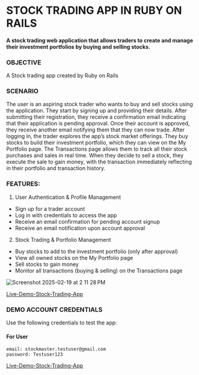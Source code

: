 # STOCK TRADING APP IN RUBY ON RAILS

#### A stock trading web application that allows traders to create and manage their investment portfolios by buying and selling stocks. 

### OBJECTIVE
A Stock trading app created by Ruby on Rails

### SCENARIO
The user is an aspiring stock trader who wants to buy and sell stocks using the application. They start by signing up and providing their details. After submitting their registration, they receive a confirmation email indicating that their application is pending approval. Once their account is approved, they receive another email notifying them that they can now trade.
After logging in, the trader explores the app’s stock market offerings. They buy stocks to build their investment portfolio, which they can view on the My Portfolio page. The Transactions page allows them to track all their stock purchases and sales in real time. When they decide to sell a stock, they execute the sale to gain money, with the transaction immediately reflecting in their portfolio and transaction history.

### FEATURES:
1. User Authentication & Profile Management
  * Sign up for a trader account
  * Log in with credentials to access the app
  * Receive an email confirmation for pending account signup
  * Receive an email notification upon account approval
2. Stock Trading & Portfolio Management
  * Buy stocks to add to the investment portfolio (only after approval)
  * View all owned stocks on the My Portfolio page
  * Sell stocks to gain money
  * Monitor all transactions (buying & selling) on the Transactions page

![Screenshot 2025-02-19 at 2 11 28 PM](https://github.com/user-attachments/assets/56ba4d33-b95d-4015-9328-3cfdc04a797f)


[Live-Demo-Stock-Trading-App](https://stock-trading-app-6g13.onrender.com/) 


### DEMO ACCOUNT CREDENTIALS
Use the following credentials to test the app:

#### For User
```
email: stockmaster.testuser@gmail.com
password: Testuser123
```

[Live-Demo-Stock-Trading-App](https://stock-trading-app-6g13.onrender.com/) 

